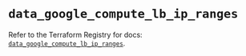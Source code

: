 # `data_google_compute_lb_ip_ranges`

Refer to the Terraform Registry for docs: [`data_google_compute_lb_ip_ranges`](https://registry.terraform.io/providers/hashicorp/google-beta/6.44.0/docs/data-sources/google_compute_lb_ip_ranges).
